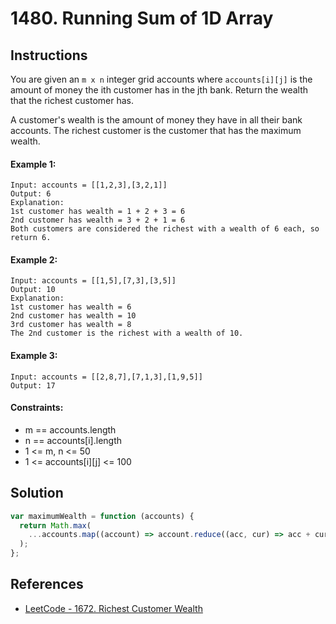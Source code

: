 # 1480. Running Sum of 1D Array

## Instructions

You are given an `m x n` integer grid accounts where `accounts[i][j]` is the amount of money the i​​​​​​​​​​​th​​​​ customer has in the j​​​​​​​​​​​th​​​​ bank. Return the wealth that the richest customer has.

A customer's wealth is the amount of money they have in all their bank accounts. The richest customer is the customer that has the maximum wealth.

#### Example 1:

```
Input: accounts = [[1,2,3],[3,2,1]]
Output: 6
Explanation:
1st customer has wealth = 1 + 2 + 3 = 6
2nd customer has wealth = 3 + 2 + 1 = 6
Both customers are considered the richest with a wealth of 6 each, so return 6.
```

#### Example 2:

```
Input: accounts = [[1,5],[7,3],[3,5]]
Output: 10
Explanation:
1st customer has wealth = 6
2nd customer has wealth = 10
3rd customer has wealth = 8
The 2nd customer is the richest with a wealth of 10.
```

#### Example 3:

```
Input: accounts = [[2,8,7],[7,1,3],[1,9,5]]
Output: 17
```

#### Constraints:

- m == accounts.length
- n == accounts[i].length
- 1 \<= m, n \<= 50
- 1 \<= accounts[i][j] \<= 100

## Solution

```js
var maximumWealth = function (accounts) {
  return Math.max(
    ...accounts.map((account) => account.reduce((acc, cur) => acc + cur, 0))
  );
};
```

<!-- ## Review -->

## References

- [LeetCode - 1672. Richest Customer Wealth](https://leetcode.com/problems/richest-customer-wealth)
